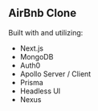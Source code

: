 ## AirBnb Clone

Built with and utilizing:
- Next.js
- MongoDB
- Auth0
- Apollo Server / Client
- Prisma
- Headless UI
- Nexus
